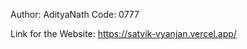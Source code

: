 <!-- This is just a simple HTML-CSS Project -->
Author: AdityaNath
Code: 0777

Link for the Website:  https://satvik-vyanjan.vercel.app/